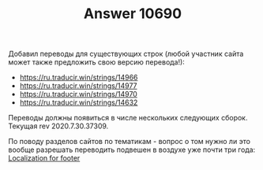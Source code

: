 ﻿---
title: "Answer 10690"
se.owner.user_id: 176217
se.owner.display_name: "αλεχολυτ"
se.owner.link: "https://ru.meta.stackoverflow.com/users/176217/%ce%b1%ce%bb%ce%b5%cf%87%ce%bf%ce%bb%cf%85%cf%84"
se.answer_id: 10690
se.question_id: 10689
se.post_type: answer
se.is_accepted: True
---
<p>Добавил переводы для существующих строк (любой участник сайта может также предложить свою версию перевода!):</p>
<ul>
<li><a href="https://ru.traducir.win/strings/14966" rel="nofollow noreferrer">https://ru.traducir.win/strings/14966</a></li>
<li><a href="https://ru.traducir.win/strings/14977" rel="nofollow noreferrer">https://ru.traducir.win/strings/14977</a></li>
<li><a href="https://ru.traducir.win/strings/14970" rel="nofollow noreferrer">https://ru.traducir.win/strings/14970</a></li>
<li><a href="https://ru.traducir.win/strings/14632" rel="nofollow noreferrer">https://ru.traducir.win/strings/14632</a></li>
</ul>
<p>Переводы должны появиться в числе нескольких следующих сборок. Текущая rev 2020.7.30.37309.</p>
<p>По поводу разделов сайтов по тематикам - вопрос о том нужно ли это вообще разрешать переводить подвешен в воздухе уже почти три года: <a href="https://meta.stackexchange.com/q/299446/339911">Localization for footer</a></p>
